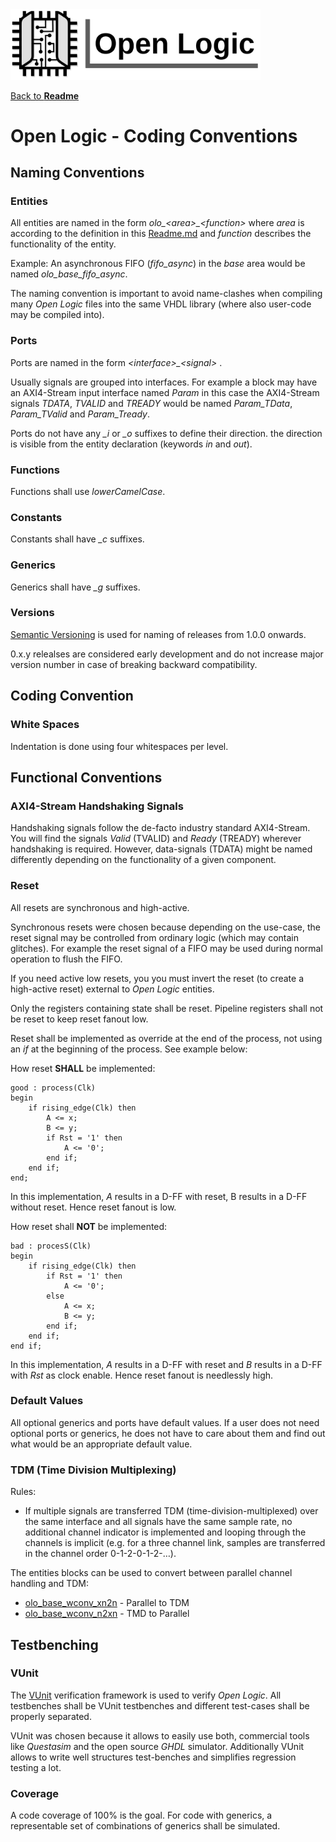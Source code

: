 <img src="../doc/Logo.png" alt="Logo" width="400">

[Back to **Readme**](../Readme.md)

# Open Logic - Coding Conventions

## Naming Conventions

### Entities

All entities are named in the form *olo\_\<area\>\_\<function\>* where *area* is according to the definition in this [Readme.md](../Readme.md) and *function* describes the functionality of the entity.

Example: An asynchronous FIFO (*fifo_async*) in the *base* area would be named *olo_base_fifo_async*.

The naming convention is important to avoid name-clashes when compiling many *Open Logic* files into the same VHDL library (where also user-code may be compiled into).

### Ports

Ports are named in the form *\<interface\>_\<signal\>* .

Usually signals are grouped into interfaces. For example a block may have an AXI4-Stream input interface named *Param* in this case the AXI4-Stream signals *TDATA*, *TVALID* and *TREADY* would be named *Param_TData*, *Param_TValid* and *Param_Tready*.

Ports do not have any *_i* or *_o* suffixes to define their direction. the direction is visible from the entity declaration (keywords *in* and *out*). 

### Functions

Functions shall use *lowerCamelCase*.

### Constants

Constants shall have *_c* suffixes.

### Generics

Generics shall have *_g* suffixes.

### Versions

[Semantic Versioning](https://semver.org/) is used for naming of releases from 1.0.0 onwards.

0.x.y relealses are considered early development and do not increase major version number in case of breaking backward compatibility.

## Coding Convention

### White Spaces

Indentation is done using four whitespaces per level.

## Functional Conventions

### AXI4-Stream Handshaking Signals

Handshaking signals follow the de-facto industry standard AXI4-Stream. You will find the signals *Valid* (TVALID) and *Ready* (TREADY) wherever handshaking is required. However, data-signals (TDATA) might be named differently depending on the functionality of a given component.

### Reset

All resets are synchronous and high-active. 

Synchronous resets were chosen because depending on the use-case, the reset signal may be controlled from ordinary logic (which may contain glitches). For example the reset signal of a FIFO may be used during normal operation to flush the FIFO.

If you need active low resets, you you must invert the reset (to create a high-active reset) external to *Open Logic* entities.

Only the registers containing state shall be reset. Pipeline registers shall not be reset to keep reset fanout low.

Reset shall be implemented as override at the end of the process, not using an *if* at the beginning of the process. See example below:

How reset **SHALL** be implemented:

```
good : process(Clk)
begin
    if rising_edge(Clk) then
        A <= x; 
        B <= y;
        if Rst = '1' then
            A <= '0';
        end if;
    end if;
end;
```

In this implementation, *A* results in a D-FF with reset, B results in a D-FF without reset. Hence reset fanout is low.

How reset shall **NOT** be implemented:

```
bad : procesS(Clk)
begin
    if rising_edge(Clk) then
        if Rst = '1' then
            A <= '0';
        else
            A <= x;
            B <= y;
        end if;
    end if;
end if;
```

In this implementation, *A* results in a D-FF with reset and *B* results in a D-FF with *Rst* as clock enable. Hence reset fanout is needlessly high.

### Default Values

All optional generics and ports have default values. If a user does not need optional ports or generics, he does not have to care about them and find out what would be an appropriate default value.

### TDM (Time Division Multiplexing)

Rules:

-	If multiple signals are transferred TDM (time-division-multiplexed) over the same interface and all signals have the same sample rate, no additional channel indicator is implemented and looping through the channels is implicit (e.g. for a three channel link, samples are transferred in the channel order 0-1-2-0-1-2-…).

The entities blocks can be used to convert between parallel channel handling and TDM:

- [olo_base_wconv_xn2n](./base/olo_base_wconv_xn2n.md) - Parallel to TDM
- [olo_base_wconv_n2xn](./base/olo_base_wconv_n2xn.md) - TMD to Parallel

## Testbenching

### VUnit

The [VUnit](https://vunit.github.io/) verification framework is used to verify *Open Logic*. All testbenches shall be VUnit testbenches and different test-cases shall be properly separated.

VUnit was chosen because it allows to easily use both, commercial tools like *Questasim* and the open source *GHDL* simulator. Additionally VUnit allows to write well structures test-benches and simplifies regression testing a lot.

### Coverage

A code coverage of 100% is the goal. For code with generics, a representable set of combinations of generics shall be simulated.













